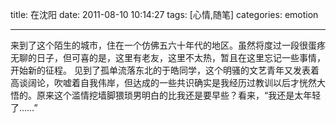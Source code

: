 title: 在沈阳
date: 2011-08-10 10:14:27
tags: [心情,随笔]
categories: emotion

---

来到了这个陌生的城市，住在一个仿佛五六十年代的地区。虽然将度过一段很蛋疼无聊的日子，但可喜的是，这里有老友，这里不太热，暂且在这里忘记一些事情，开始新的征程。 见到了孤单流落东北的于皓同学，这个明骚的文艺青年又发表着高谈阔论，吹嘘着自我伟岸，但达成的一些共识确实是我经历过教训以后才恍然大悟的。原来这个滥情挖墙脚猥琐男明白的比我还是要早些？看来，“我还是太年轻了……”
